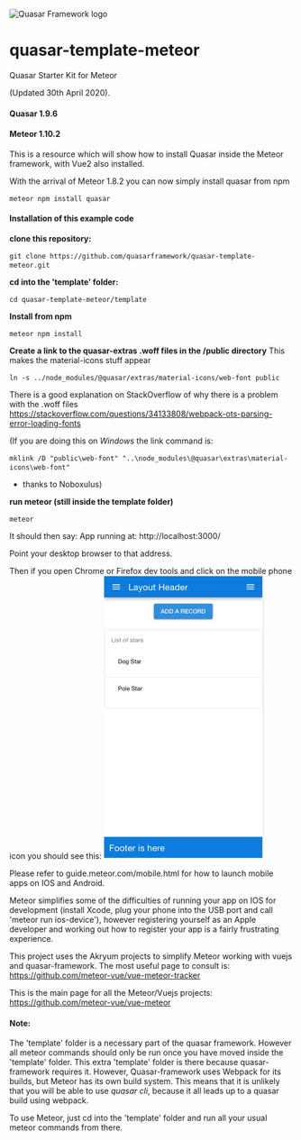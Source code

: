 ![Quasar Framework logo](https://cdn.rawgit.com/quasarframework/quasar-art/863c14bd/dist/svg/quasar-logo-full-inline.svg)

# quasar-template-meteor
Quasar Starter Kit for Meteor

(Updated 30th April 2020).

#### Quasar 1.9.6

#### Meteor 1.10.2

This is a resource which will show how to install Quasar inside the Meteor framework, with Vue2 also installed.

With the arrival of Meteor 1.8.2 you can now simply install quasar from npm
```
meteor npm install quasar
```


#### Installation of this example code

**clone this repository:**

```
git clone https://github.com/quasarframework/quasar-template-meteor.git
```

**cd into the 'template' folder:**
```
cd quasar-template-meteor/template
```

**Install from npm**

```
meteor npm install
```


**Create a link to the quasar-extras .woff files in the /public directory**
This makes the material-icons stuff appear
```
ln -s ../node_modules/@quasar/extras/material-icons/web-font public

```

There is a good explanation on StackOverflow of why there is a problem with the .woff files
https://stackoverflow.com/questions/34133808/webpack-ots-parsing-error-loading-fonts

(If you are doing this on *Windows* the link command is:
```
mklink /D "public\web-font" "..\node_modules\@quasar\extras\material-icons\web-font"
```
 - thanks to Noboxulus)


**run meteor (still inside the template folder)**

```
meteor
```

It should then say:
App running at: http://localhost:3000/

Point your desktop browser to that address.

Then if you open Chrome or Firefox dev tools and click on the mobile phone icon you should see this:
![you should see this](mobile.png)

Please refer to guide.meteor.com/mobile.html for how to launch mobile apps on IOS and Android.

Meteor simplifies some of the difficulties of running your app on IOS for development 
(install Xcode, plug your phone into the USB port and call 'meteor run ios-device'), however
registering yourself as an Apple developer and working out how to register your app is a fairly frustrating experience. 

This project uses the Akryum projects to simplify Meteor working with vuejs and quasar-framework.
The most useful page to consult is:
https://github.com/meteor-vue/vue-meteor-tracker

This is the main page for all the Meteor/Vuejs projects:
https://github.com/meteor-vue/vue-meteor



#### Note:
The 'template' folder is a necessary part of the quasar framework.
However all meteor commands should only be run once you have moved inside the 'template' folder.
This extra 'template' folder is there because quasar-framework requires it. 
However, Quasar-framework uses Webpack for its builds, but Meteor has its own build system.
This means that it is unlikely that you will be able to use *quasar cli*, because it all leads up to a quasar build using webpack.

To use Meteor, just cd into the 'template' folder and run all your usual meteor commands from there.




